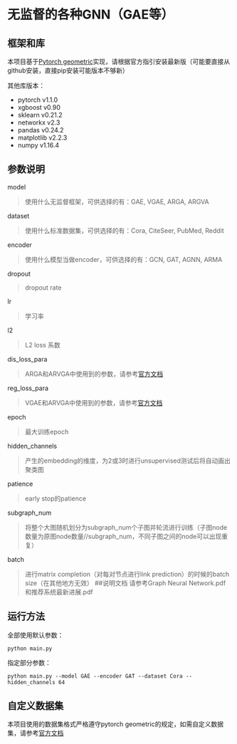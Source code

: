 # 无监督的各种GNN（GAE等）
## 框架和库
本项目基于[Pytorch geometric](https://github.com/rusty1s/pytorch_geometric)实现，请根据官方指引安装最新版（可能要直接从github安装，直接pip安装可能版本不够新）

其他库版本：
- pytorch   v1.1.0
- xgboost   v0.90
- sklearn   v0.21.2
- networkx  v2.3
- pandas    v0.24.2
- matplotlib     v2.2.3
- numpy  v1.16.4
## 参数说明
model
> 使用什么无监督框架，可供选择的有：GAE, VGAE, ARGA, ARGVA

dataset
> 使用什么标准数据集，可供选择的有：Cora, CiteSeer, PubMed, Reddit

encoder
> 使用什么模型当做encoder，可供选择的有：GCN, GAT, AGNN, ARMA

dropout
> dropout rate

lr
> 学习率

l2
> L2 loss 系数

dis_loss_para
> ARGA和ARVGA中使用到的参数，请参考[官方文档](https://pytorch-geometric.readthedocs.io/en/latest/)

reg_loss_para
> VGAE和ARVGA中使用到的参数，请参考[官方文档](https://pytorch-geometric.readthedocs.io/en/latest/)

epoch
> 最大训练epoch

hidden_channels
> 产生的embedding的维度，为2或3时进行unsupervised测试后将自动画出聚类图

patience
> early stop的patience

subgraph_num
> 将整个大图随机划分为subgraph_num个子图并轮流进行训练（子图node数量为原图node数量//subgraph_num，不同子图之间的node可以出现重复）

batch
> 进行matrix completion（对每对节点进行link prediction）的时候的batch size（在其他地方无效）
##说明文档
请参考Graph Neural Network.pdf和推荐系统最新进展.pdf
## 运行方法
全部使用默认参数：
```
python main.py
```
指定部分参数：
```
python main.py --model GAE --encoder GAT --dataset Cora --hidden_channels 64
```
## 自定义数据集
本项目使用的数据集格式严格遵守pytorch geometric的规定，如需自定义数据集，请参考[官方文档](https://pytorch-geometric.readthedocs.io/en/latest/)